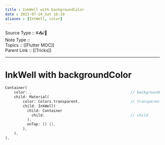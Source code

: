 ```yaml
---
title : InkWell with backgroundColor
date : 2021-07-24_Sat 16:19
aliases : [IntWell, color]
---
```

Source Type :: #📥/💭 <br>
Note Type :: <br>
Topics :: [[Flutter MOC]]<br>
Parent Link :: [[Tricks]]<br>

---
# InkWell with backgroundColor
```dart
Container(
	color: ,                                             // backgroundColor
	child: Material(
		color: Colors.transparent,                       // transparent
		child: InkWell(
		  child: Container
			child:                                       // child
		  ),
		  onTap: () {},
		),
	),
),
```